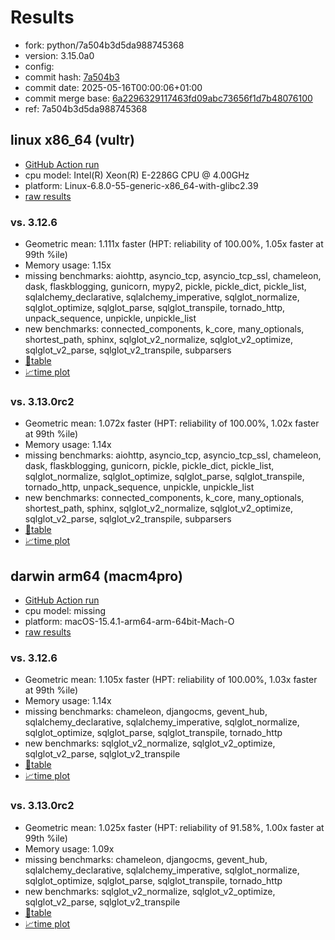 # Results

- fork: python/7a504b3d5da988745368
- version: 3.15.0a0
- config: 
- commit hash: [7a504b3](https://github.com/python/cpython/commit/7a504b3)
- commit date: 2025-05-16T00:00:06+01:00
- commit merge base: [6a2296329117463fd09abc73656f1d7b48076100](https://github.com/python/cpython/commit/6a2296329117463fd09abc73656f1d7b48076100)
- ref: 7a504b3d5da988745368

## linux x86_64 (vultr)

- [GitHub Action run](https://github.com/facebookexperimental/free-threading-benchmarking/actions/runs/15057874555)
- cpu model: Intel(R) Xeon(R) E-2286G CPU @ 4.00GHz
- platform: Linux-6.8.0-55-generic-x86_64-with-glibc2.39
- [raw results](bm-20250516-vultr-x86_64-python-7a504b3d5da988745368-3.15.0a0-7a504b3.json)

### vs. 3.12.6

- Geometric mean: 1.111x faster (HPT: reliability of 100.00%, 1.05x faster at 99th %ile)
- Memory usage: 1.15x
- missing benchmarks: aiohttp, asyncio_tcp, asyncio_tcp_ssl, chameleon, dask, flaskblogging, gunicorn, mypy2, pickle, pickle_dict, pickle_list, sqlalchemy_declarative, sqlalchemy_imperative, sqlglot_normalize, sqlglot_optimize, sqlglot_parse, sqlglot_transpile, tornado_http, unpack_sequence, unpickle, unpickle_list
- new benchmarks: connected_components, k_core, many_optionals, shortest_path, sphinx, sqlglot_v2_normalize, sqlglot_v2_optimize, sqlglot_v2_parse, sqlglot_v2_transpile, subparsers
- [📄table](bm-20250516-vultr-x86_64-python-7a504b3d5da988745368-3.15.0a0-7a504b3-vs-3.12.6.md)
- [📈time plot](bm-20250516-vultr-x86_64-python-7a504b3d5da988745368-3.15.0a0-7a504b3-vs-3.12.6.svg)

### vs. 3.13.0rc2

- Geometric mean: 1.072x faster (HPT: reliability of 100.00%, 1.02x faster at 99th %ile)
- Memory usage: 1.14x
- missing benchmarks: aiohttp, asyncio_tcp, asyncio_tcp_ssl, chameleon, dask, flaskblogging, gunicorn, pickle, pickle_dict, pickle_list, sqlglot_normalize, sqlglot_optimize, sqlglot_parse, sqlglot_transpile, tornado_http, unpack_sequence, unpickle, unpickle_list
- new benchmarks: connected_components, k_core, many_optionals, shortest_path, sphinx, sqlglot_v2_normalize, sqlglot_v2_optimize, sqlglot_v2_parse, sqlglot_v2_transpile, subparsers
- [📄table](bm-20250516-vultr-x86_64-python-7a504b3d5da988745368-3.15.0a0-7a504b3-vs-3.13.0rc2.md)
- [📈time plot](bm-20250516-vultr-x86_64-python-7a504b3d5da988745368-3.15.0a0-7a504b3-vs-3.13.0rc2.svg)

## darwin arm64 (macm4pro)

- [GitHub Action run](https://github.com/facebookexperimental/free-threading-benchmarking/actions/runs/15057874555)
- cpu model: missing
- platform: macOS-15.4.1-arm64-arm-64bit-Mach-O
- [raw results](bm-20250516-macm4pro-arm64-python-7a504b3d5da988745368-3.15.0a0-7a504b3.json)

### vs. 3.12.6

- Geometric mean: 1.105x faster (HPT: reliability of 100.00%, 1.03x faster at 99th %ile)
- Memory usage: 1.14x
- missing benchmarks: chameleon, djangocms, gevent_hub, sqlalchemy_declarative, sqlalchemy_imperative, sqlglot_normalize, sqlglot_optimize, sqlglot_parse, sqlglot_transpile, tornado_http
- new benchmarks: sqlglot_v2_normalize, sqlglot_v2_optimize, sqlglot_v2_parse, sqlglot_v2_transpile
- [📄table](bm-20250516-macm4pro-arm64-python-7a504b3d5da988745368-3.15.0a0-7a504b3-vs-3.12.6.md)
- [📈time plot](bm-20250516-macm4pro-arm64-python-7a504b3d5da988745368-3.15.0a0-7a504b3-vs-3.12.6.svg)

### vs. 3.13.0rc2

- Geometric mean: 1.025x faster (HPT: reliability of 91.58%, 1.00x faster at 99th %ile)
- Memory usage: 1.09x
- missing benchmarks: chameleon, djangocms, gevent_hub, sqlalchemy_declarative, sqlalchemy_imperative, sqlglot_normalize, sqlglot_optimize, sqlglot_parse, sqlglot_transpile, tornado_http
- new benchmarks: sqlglot_v2_normalize, sqlglot_v2_optimize, sqlglot_v2_parse, sqlglot_v2_transpile
- [📄table](bm-20250516-macm4pro-arm64-python-7a504b3d5da988745368-3.15.0a0-7a504b3-vs-3.13.0rc2.md)
- [📈time plot](bm-20250516-macm4pro-arm64-python-7a504b3d5da988745368-3.15.0a0-7a504b3-vs-3.13.0rc2.svg)

